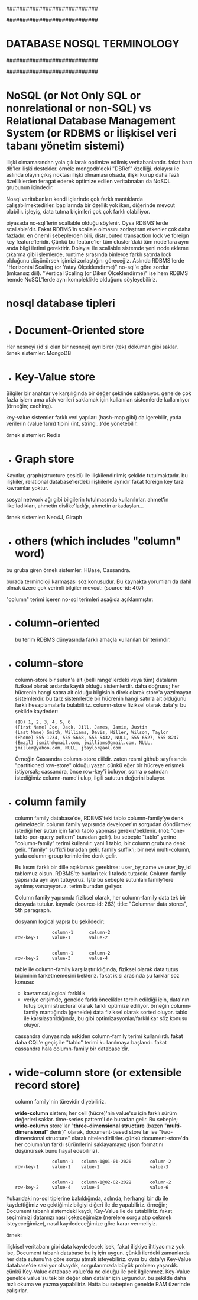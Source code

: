 ############################

############################
# DATABASE NOSQL TERMINOLOGY
############################

############################

# NoSQL (or Not Only SQL or nonrelational or non-SQL) vs Relational Database Management System (or RDBMS or İlişkisel veri tabanı yönetim sistemi)
ilişki olmamasından yola çıkılarak optimize edilmiş veritabanlarıdır. fakat bazı db'ler ilişki destekler. örnek: mongodb'deki "DBRef" özelliği. dolayısı ile aslında olayın çıkış noktası ilişki olmaması olsada, ilişki kurup daha fazlı özelliklerden feragat ederek optimize edilen veritabnaları da NoSQL grubunun içindedir.

Nosql veritabanları kendi içlerinde çok farklı mantıklarda çalışabilmektedirler. bazılarında bir özellik yok iken, diğerinde mevcut olabilir. işleyiş, data tutma biçimleri çok çok farklı olabiliyor.

piyasada no-sql'lerin scallable olduğu söylenir. Oysa RDBMS'lerde scallable'dır. Fakat RDBMS'in scallale olmasını zorlaştıran etkenler çok daha fazladır. en önemli sebeplerden biri, distrubuted transaction lock ve foreign key feature'leridir. Çünkü bu feature'ler tüm cluster'daki tüm node'lara aynı anda bilgi iletimi gerektirir. Dolayısı ile scallable sistemde yeni node ekleme çıkarma gibi işlemlerde, runtime sırasında binlerce farklı satırda lock olduğunu düşünürsek işimizi zorlaştığını göreceğiz. Aslında RDBMS'lerde "Horizontal Scaling (or Yatay Ölçeklendirme)" no-sql'e göre zordur (imkansız diil). "Vertical Scaling (or Diken Ölçeklendirme)" ise hem RDBMS hemde NoSQL'lerde aynı kompleklikle olduğunu söyleyebiliriz.

# nosql database tipleri

- # Document-Oriented store
Her nesneyi (id'si olan bir nesneyi) ayrı birer (tek) döküman gibi saklar. örnek sistemler: MongoDB

- # Key-Value store
Bilgiler bir anahtar ve karşılığında bir değer şeklinde saklanıyor. genelde çok fazla işlem ama ufak verileri saklamak için kullanılan sistemlerde kullanılıyor (örneğin; caching).

key-value sistemler farklı veri yapıları (hash-map gibi) da içerebilir, yada verilerin (value'ların) tipini (int, string...)'de yönetebilir.

örnek sistemler: Redis

- # Graph store
Kayıtlar, graph(structure çeşidi) ile ilişkilendirilmiş şekilde tutulmaktadır. bu ilişkiler, relational database'lerdeki ilişkilerle aynıdır fakat foreign key tarzı kavramlar yoktur.

sosyal network ağı gibi bilgilerin tutulmasında kullanılırlar. ahmet'in like'ladıkları, ahmetin dislike'ladığı, ahmetin arkadaşları...

örnek sistemler: Neo4J, Giraph

- # others (which includes "column" word)
bu gruba giren örnek sistemler: HBase, Cassandra.

burada terminoloji karmaşası söz konusudur. Bu kaynakta yorumları da dahil olmak üzere çok verimli bilgiler mevcut: (source-id: 407)

"column" terimi içeren no-sql terimleri aşağıda açıklanmıştır:

  - # column-oriented
    bu terim RDBMS dünyasında farklı amaçla kullanılan bir terimdir.

  - # column-store
    column-store bir sutun'a ait (belli range'lerdeki veya tüm) dataların fiziksel olarak ardarda kayıtlı olduğu sistemlerdir. daha doğrusu; her hücrenin hangi satıra ait olduğu bilgisinin direk olarak store'a yazılmayan sistemlerdir. bu tarz sistemlerde bir hücrenin hangi satır'a ait olduğunu farklı hesaplamalarla bulabiliriz. column-store fiziksel olarak data'yı bu şekilde kaydeder:

    ```
    (ID) 1, 2, 3, 4, 5, 6
    (First Name) Joe, Jack, Jill, James, Jamie, Justin
    (Last Name) Smith, Williams, Davis, Miller, Wilson, Taylor
    (Phone) 555-1234, 555-5668, 555-5432, NULL, 555-6527, 555-8247
    (Email) jsmith@gmail.com, jwilliams@gmail.com, NULL, jmiller@yahoo.com, NULL, jtaylor@aol.com
    ```

    Örneğin Cassandra column-store diildir. zaten resmi github sayfasında "partitioned row-store" olduğu yazar. çünkü eğer bir hücreye erişmek istiyorsak; cassandra, önce row-key'i buluyor, sonra o satırdan istediğimiz column-name'i ulup, ilgili sututun değerini buluyor.

  - # column family
    column family database'de, RDBMS'teki tablo column-family'ye denk gelmektedir. column family yapısında developer'ın sorgudan döndürmek istediği her sutun için farklı tablo yapması gerekir/beklenir. (not: "one-table-per-query pattern" buradan gelir). bu sebeple "tablo" yerine "column-family" terimi kullanılır. yani 1 tablo, bir column grubuna denk gelir. "family" suffix'i buradan gelir. family suffix'i; bir nevi multi-column, yada column-group terimlerine denk gelir.

    Bu kısmı farklı bir dille açıklamak gerekirse: user_by_name ve user_by_id tablomuz olsun. RDBMS'te bunları tek 1 taloda tutardık. Column-family yapısında ayrı ayrı tutuyoruz. İşte bu sebeple sutunları family'lere ayrılmış varsayıyoruz. terim buradan geliyor.

    Column family yapısında fiziksel olarak, her column-family data tek bir dosyada tutulur. kaynak: (source-id: 263) title: "Columnar data stores", 5th paragraph.

    dosyanın logical yapısı bu şekildedir:

    ```
                  column-1      column-2
    row-key-1     value-1       value-2


                  column-1      column-2
    row-key-2     value-3       value-4
    ```
    
    table ile column-family karşılaştırıldığında, fiziksel olarak data tutuş biçiminin farketmemesini bekleriz. fakat ikisi arasında şu farklar söz konusu:
    - kavramsal/logical farklılık
    - veriye erişimde, genelde farklı öncelikler tercih edildiği için, data'nın tutuş biçimi structural olarak farklı optimize ediliyor. örneğin column-family mantığında (genelde) data fiziksel olarak sorted oluyor. tablo ile karşılaştırıldığında, bu gibi optimizasyonlar/farklılıkar söz konusu oluyor.

    cassandra dünyasında eskiden column-family terimi kullanılırdı. fakat daha CQL'e geçiş ile "tablo" terimi kullanılmaya başlandı. fakat cassandra hala column-family bir database'dir.

  - # wide-column store (or extensible record store)
    column family'nin türevidir diyebiliriz.

    __wide-column__ sistem; her cell (hücre)'nin value'su için farklı sürüm değerleri saklar. time-series pattern'i de buradan gelir. Bu sebeple; __wide-column__ store'lar  "__three-dimensional structure__ (bazen "__multi-dimensional__" denir)" olarak, document-based store'lar ise "two-dimensional structure" olarak nitelendirilirler. çünkü document-store'da her column'un farklı sürümlerini saklayamayız (json formatını düşünürsek bunu hayal edebiliriz).

    ```
                  column-1   column-1@01-01-2020       column-2
    row-key-1     value-1    value-2                   value-3


                  column-1   column-1@02-02-2022       column-2
    row-key-2     value-4    value-5                   value-6
    ```

Yukarıdaki no-sql tiplerine bakıldığında, aslında, herhangi bir db ile kaydettiğimiz ve çektiğimiz bilgiyi diğeri ile de yapabiliriz. örneğin; Document tabanlı sistemdeki kaydı, Key-Value ile de tutabiliriz. fakat seçimimizi datamızı nasıl çekeceğimize (nerelere sorgu atıp çekmek isteyeceğimize), nasıl kaydedeceğimize göre karar vermeliyiz.

örnek:

ilişkisel veritabanı gibi data kaydedecek isek, fakat ilişkiye ihtiyacımız yok ise, Document tabanlı database bu iş için uygun. çünkü ilerdeki zamanlarda her data sutunu'na göre sorgu atmak isteyebiliriz. oysa bu data'yı Key-Value database'de saklıyor olsaydık, sorgularımızda büyük problem yaşardık. çünkü Key-Value database value'da ne olduğu ile pek ilgilenmez. Key-Value genelde value'su tek bir değer olan datalar için uygundur. bu şekilde daha hızlı okuma ve yazma yapabiliriz. Hatta bu sebepten genelde RAM üzerinde çalışırlar.
